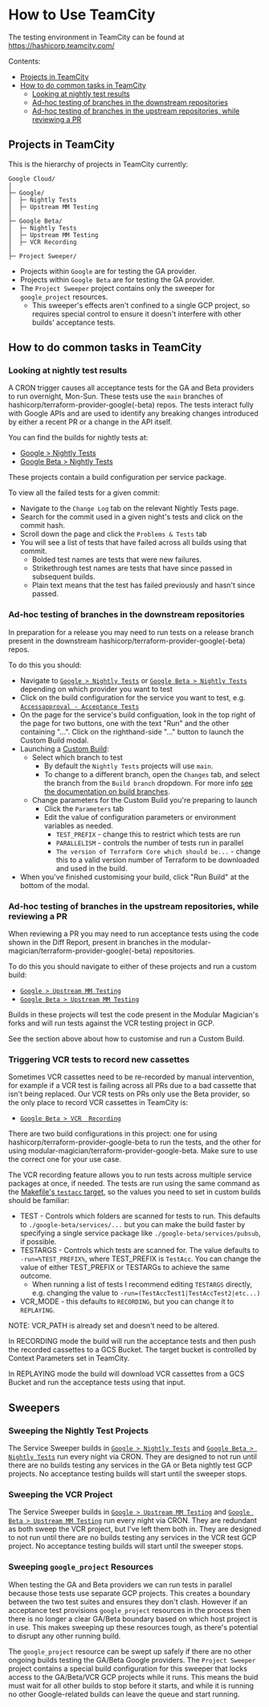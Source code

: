 # How to Use TeamCity

The testing environment in TeamCity can be found at https://hashicorp.teamcity.com/

Contents:
* [Projects in TeamCity](#projects-in-teamcity)
* [How to do common tasks in TeamCity](#how-to-do-common-tasks-in-teamcity)
    * [Looking at nightly test results](#looking-at-nightly-test-results)
    * [Ad-hoc testing of branches in the downstream repositories](#ad-hoc-testing-of-branches-in-the-downstream-repositories)
    * [Ad-hoc testing of branches in the upstream repositories, while reviewing a PR](#ad-hoc-testing-of-branches-in-the-upstream-repositories-while-reviewing-a-pr)



## Projects in TeamCity

This is the hierarchy of projects in TeamCity currently:

```
Google Cloud/
│
├─ Google/
│  ├─ Nightly Tests
│  ├─ Upstream MM Testing
│
├─ Google Beta/
│  ├─ Nightly Tests
│  ├─ Upstream MM Testing
│  ├─ VCR Recording
│
├─ Project Sweeper/
```

* Projects within `Google` are for testing the GA provider.
* Projects within `Google Beta` are for testing the GA provider.
* The `Project Sweeper` project contains only the sweeper for `google_project` resources.
   * This sweeper's effects aren't confined to a single GCP project, so requires special control to ensure it doesn't interfere with other builds' acceptance tests.

## How to do common tasks in TeamCity

### Looking at nightly test results

A CRON trigger causes all acceptance tests for the GA and Beta providers to run overnight, Mon-Sun. These tests use the `main` branches of hashicorp/terraform-provider-google(-beta) repos. The tests interact fully with Google APIs and are used to identify any breaking changes introduced by either a recent PR or a change in the API itself.

You can find the builds for nightly tests at:

* [Google > Nightly Tests](https://hashicorp.teamcity.com/project/TerraformProviders_GoogleCloud_GOOGLE_NIGHTLYTESTS?mode=builds#all-projects)
* [Google Beta > Nightly Tests](https://hashicorp.teamcity.com/project/TerraformProviders_GoogleCloud_GOOGLE_BETA_NIGHTLYTESTS#all-projects)

These projects contain a build configuration per service package.

To view all the failed tests for a given commit:

* Navigate to the `Change Log` tab on the relevant Nightly Tests page.
* Search for the commit used in a given night's tests and click on the commit hash.
* Scroll down the page and click the `Problems & Tests` tab
* You will see a list of tests that have failed across all builds using that commit.
    * Bolded test names are tests that were new failures.
    * Strikethrough test names are tests that have since passed in subsequent builds.
    * Plain text means that the test has failed previously and hasn't since passed. 
 

### Ad-hoc testing of branches in the downstream repositories

In preparation for a release you may need to run tests on a release branch present in the downstream hashicorp/terraform-provider-google(-beta) repos.

To do this you should:

* Navigate to [`Google > Nightly Tests`](https://hashicorp.teamcity.com/project/TerraformProviders_GoogleCloud_GOOGLE_NIGHTLYTESTS?mode=builds#all-projects) or [`Google Beta > Nightly Tests`](https://hashicorp.teamcity.com/project/TerraformProviders_GoogleCloud_GOOGLE_BETA_NIGHTLYTESTS#all-projects) depending on which provider you want to test
* Click on the build configuration for the service you want to test, e.g. [`Accessapproval - Acceptance Tests`](https://hashicorp.teamcity.com/buildConfiguration/TerraformProviders_GoogleCloud_GOOGLE_NIGHTLYTESTS_GOOGLE_PACKAGE_ACCESSAPPROVAL?branch=%3Cdefault%3E&buildTypeTab=overview&mode=builds)
* On the page for the service's build configuation, look in the top right of the page for two buttons, one with the text "Run" and the other containing "...". Click on the righthand-side "..." button to launch the Custom Build modal.
* Launching a [Custom Build](https://www.jetbrains.com/help/teamcity/running-custom-build.html):
  * Select which branch to test
     * By default the `Nightly Tests` projects will use `main`.
     * To change to a different branch, open the `Changes` tab, and select the branch from the `Build branch` dropdown. For more info [see the documentation on build branches](https://www.jetbrains.com/help/teamcity/running-custom-build.html#Build+Branch).
  * Change parameters for the Custom Build you're preparing to launch
    * Click the `Parameters` tab
    * Edit the value of configuration parameters or environment variables as needed.
      * `TEST_PREFIX` - change this to restrict which tests are run
      * `PARALLELISM` - controls the number of tests run in parallel
      * `The version of Terraform Core which should be...` - change this to a valid version number of Terraform to be downloaded and used in the build.
* When you've finished customising your build, click "Run Build" at the bottom of the modal.



### Ad-hoc testing of branches in the upstream repositories, while reviewing a PR

When reviewing a PR you may need to run acceptance tests using the code shown in the Diff Report, present in branches in the modular-magician/terraform-provider-google(-beta) repositories.

To do this you should navigate to either of these projects and run a custom build:
* [`Google > Upstream MM Testing`](https://hashicorp.teamcity.com/project/TerraformProviders_GoogleCloud_GOOGLE_MMUPSTREAMTESTS#all-projects)
* [`Google Beta > Upstream MM Testing`](https://hashicorp.teamcity.com/project/TerraformProviders_GoogleCloud_GOOGLE_BETA_MMUPSTREAMTESTS#all-projects)

Builds in these projects will test the code present in the Modular Magician's forks and will run tests against the VCR testing project in GCP.

See the section above about how to customise and run a Custom Build.


### Triggering VCR tests to record new cassettes

Sometimes VCR cassettes need to be re-recorded by manual intervention, for example if a VCR test is failing across all PRs due to a bad cassette that isn't being replaced. Our VCR tests on PRs only use the Beta provider, so the only place to record VCR cassettes in TeamCity is:

* [`Google Beta > VCR  Recording`](https://hashicorp.teamcity.com/project/TerraformProviders_GoogleCloud_GOOGLE_BETA_VCRRECORDING#all-projects)

There are two build configurations in this project: one for using hashicorp/terraform-provider-google-beta to run the tests, and the other for using modular-magician/terraform-provider-google-beta. Make sure to use the correct one for your use case.

The VCR recording feature allows you to run tests across multiple service packages at once, if needed. The tests are run using the same command as the [Makefile's `testacc` target](https://github.com/hashicorp/terraform-provider-google/blob/6f7a4648aef25bce130817c38556dabbe8265bc3/GNUmakefile#L17-L18), so the values you need to set in custom builds should be familiar:

* TEST - Controls which folders are scanned for tests to run. This defaults to `./google-beta/services/...` but you can make the build faster by specifying a single service package like `./google-beta/services/pubsub`, if possible.
* TESTARGS - Controls which tests are scanned for. The value defaults to `-run=%TEST_PREFIX%`, where TEST_PREFIX is `TestAcc`. You can change the value of either TEST_PREFIX or TESTARGs to achieve the same outcome.
    * When running a list of tests I recommend editing `TESTARGS` directly, e.g. changing the value to `-run=(TestAccTest1|TestAccTest2|etc...)`
* VCR_MODE - this defaults to `RECORDING`, but you can change it to `REPLAYING`.

NOTE: VCR_PATH is already set and doesn't need to be altered.

In RECORDING mode the build will run the acceptance tests and then push the recorded cassettes to a GCS Bucket. The target bucket is controlled by Context Parameters set in TeamCity.

In REPLAYING mode the build will download VCR cassettes from a GCS Bucket and run the acceptance tests using that input.

## Sweepers

### Sweeping the Nightly Test Projects

The Service Sweeper builds in [`Google > Nightly Tests`](https://hashicorp.teamcity.com/project/TerraformProviders_GoogleCloud_GOOGLE_NIGHTLYTESTS?mode=builds#all-projects) and [`Google Beta > Nightly Tests`](https://hashicorp.teamcity.com/project/TerraformProviders_GoogleCloud_GOOGLE_BETA_NIGHTLYTESTS#all-projects) run every night via CRON. They are designed to not run until there are no builds testing any services in the GA or Beta nightly test GCP projects. No acceptance testing builds will start until the sweeper stops.

### Sweeping the VCR Project

The Service Sweeper builds in [`Google > Upstream MM Testing`](https://hashicorp.teamcity.com/project/TerraformProviders_GoogleCloud_GOOGLE_MMUPSTREAMTESTS#all-projects) and [`Google Beta > Upstream MM Testing`](https://hashicorp.teamcity.com/project/TerraformProviders_GoogleCloud_GOOGLE_BETA_MMUPSTREAMTESTS#all-projects) run every night via CRON. They are redundant as both sweep the VCR project, but I've left them both in. They are designed to not run until there are no builds testing any services in the VCR test GCP project. No acceptance testing builds will start until the sweeper stops.

### Sweeping `google_project` Resources

When testing the GA and Beta providers we can run tests in parallel because those tests use separate GCP projects. This creates a boundary between the two test suites and ensures they don't clash. However if an acceptance test provisions `google_project` resources in the process then there is no longer a clear GA/Beta boundary based on which host project is in use. This makes sweeping up these resources tough, as there's potential to disrupt any other running build.

The `google_project` resource can be swept up safely if there are no other ongoing builds testing the GA/Beta Google providers. The `Project Sweeper` project contains a special build configuration for this sweeper that locks access to the GA/Beta/VCR GCP projects while it runs. This means the buid must wait for all other builds to stop before it starts, and while it is running no other Google-related builds can leave the queue and start running.
